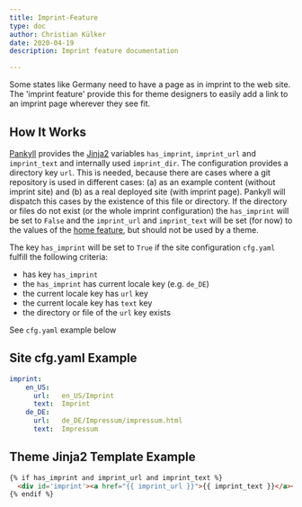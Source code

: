 ```yaml
---
title: Imprint-Feature
type: doc
author: Christian Külker
date: 2020-04-19
description: Imprint feature documentation

---
```


Some states like Germany need to have a page as in imprint to the web site.
The 'imprint feature' provide this for theme designers to easily add a link to
an imprint page wherever they see fit.

## How It Works

[Pankyll] provides the [Jinja2] variables  `has_imprint`, `imprint_url` and
`imprint_text` and internally used `imprint_dir`.  The configuration provides a
directory key `url`. This is needed, because there are cases where a git
repository is used in different cases: (a) as an example content (without
imprint site) and (b) as a real deployed site (with imprint page). Pankyll will
dispatch this cases by the existence of this file or directory. If the
directory or files do not exist (or the whole imprint configuration) the
`has_imprint` will be set to `False` and the `imprint_url` and `imprint_text`
will be set (for now) to the values of the [home feature], but should not be
used by a theme.

The key `has_imprint` will be set to `True` if the site
configuration `cfg.yaml` fulfill the following criteria:

* has key `has_imprint`
* the `has_imprint` has current locale key (e.g. `de_DE`)
* the current locale key has `url` key
* the current locale key has `text` key
* the directory or file of the `url` key exists 

See `cfg.yaml` example below

## Site cfg.yaml Example

```yaml
imprint:
    en_US:
      url:   en_US/Imprint
      text:  Imprint
    de_DE:
      url:   de_DE/Impressum/impressum.html
      text:  Impressum
```

## Theme Jinja2 Template Example

```html
{% if has_imprint and imprint_url and imprint_text %}
  <div id='imprint'><a href="{{ imprint_url }}">{{ imprint_text }}</a></div>
{% endif %}

```

[Pankyll]: https://www.pankyll.org/
[Jinja2]:  https://palletsprojects.com/p/jinja/
[home feature]: https://www.pankyll.org/en_US/Documentation/home-feature.html


